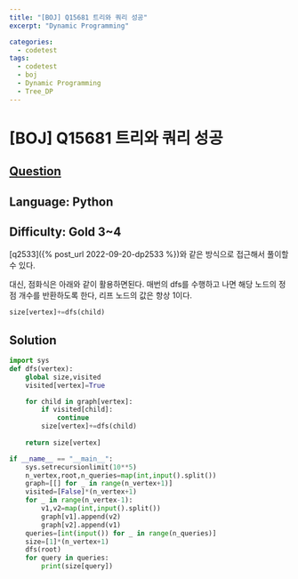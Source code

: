 ```yaml
---
title: "[BOJ] Q15681 트리와 쿼리 성공"
excerpt: "Dynamic Programming"

categories:
  - codetest
tags:
  - codetest
  - boj
  - Dynamic Programming
  - Tree_DP
---
```

# [BOJ] Q15681 트리와 쿼리 성공
## [Question](https://www.acmicpc.net/problem/15681)
## Language: Python
## Difficulty: Gold 3~4
 
[q2533]({% post_url 2022-09-20-dp2533 %})와 같은 방식으로 접근해서 풀이할 수 있다.

대신, 점화식은 아래와 같이 활용하면된다. 매번의 dfs를 수행하고 나면 해당 노드의 정점 개수를 반환하도록 한다, 리프 노드의 값은 항상 1이다.

```python
size[vertex]+=dfs(child)
```

## Solution 

```python
import sys
def dfs(vertex):
    global size,visited
    visited[vertex]=True

    for child in graph[vertex]:
        if visited[child]:
            continue
        size[vertex]+=dfs(child)
    
    return size[vertex]

if __name__ == "__main__":
    sys.setrecursionlimit(10**5)
    n_vertex,root,n_queries=map(int,input().split())
    graph=[[] for _ in range(n_vertex+1)]
    visited=[False]*(n_vertex+1)
    for _ in range(n_vertex-1):
        v1,v2=map(int,input().split())
        graph[v1].append(v2)
        graph[v2].append(v1)
    queries=[int(input()) for _ in range(n_queries)]
    size=[1]*(n_vertex+1)
    dfs(root)
    for query in queries:
        print(size[query])

```
